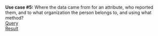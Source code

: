 **Use case #5:** Where the data came from for an attribute, who reported them, and to what organization the person belongs to, and using what method?  
[Query](https://github.com/amabdallah/WaM-DaM/blob/master/Files/Queries/05SourcesMethodsOrganizationsPeople.sql)   
[Result]()  
